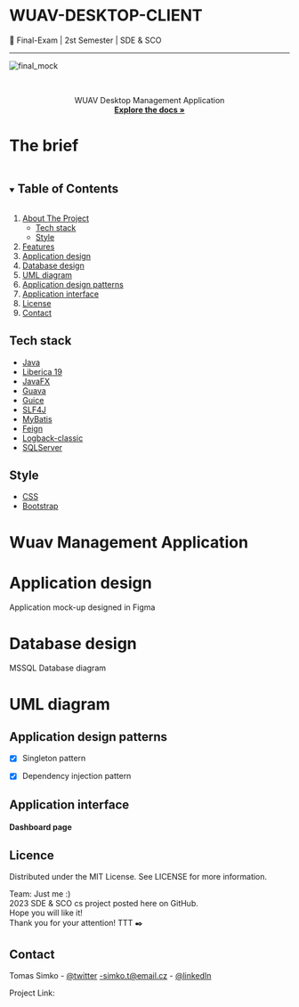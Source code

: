 <!-- PROJECT SHIELDS -->
<!--
*** I'm using markdown "reference style" links for readability.
*** Reference links are enclosed in brackets [ ] instead of parentheses ( ).
*** See the bottom of this document for the declaration of the reference variables
*** for contributors-url, forks-url, etc. This is an optional, concise syntax you may use.
*** https://www.markdownguide.org/basic-syntax/#reference-style-links
-->

# WUAV-DESKTOP-CLIENT

:school_satchel: Final-Exam | 2st Semester | SDE & SCO

---

![final_mock](https://github.com/TomassSimko/wuav-desktop-client/assets/72190589/6c338654-4584-4588-847a-99f92821495e)
<!-- PROJECT LOGO -->
<br />
<p align="center">
  <a href="https://user-images.githubusercontent.com/72190589/207565741-1867a0a5-7bd6-46c8-a985-6e0ac64e4cac.png">

  </a>
  <p align="center">
    WUAV Desktop Management Application
    <br />
    <a href="https://github.com/TomassSimko/Private-Movie-Collection"><strong>Explore the docs »</strong></a>
    <br />
  </p>

# The brief


<!-- TABLE OF CONTENTS -->
<details open="open">
  <summary><h2 style="display: inline-block">Table of Contents</h2></summary>
  <ol>
    <li>
      <a href="#">About The Project</a>
      <ul>
        <li><a href="#tech-stack">Tech stack</a></li>
        <li><a href="#style">Style</a></li>
      </ul>
    </li>
    <li><a href="#features-and-requirements">Features</a></li>
    <li><a href="#application-design">Application design</a></li>
    <li><a href="#database-design">Database design</a></li>
    <li><a href="#uml-diagram">UML diagram</a></li>
    <li><a href="#application-design-patterns">Application design patterns</a></li>
    <li><a href="#application-interface">Application interface</a></li>
    <li><a href="#licence">License</a></li>
    <li><a href="#contact">Contact</a></li>
  </ol>
</details>

## Tech stack

* [Java](https://www.java.com/en/)
* [Liberica 19](https://bell-sw.com/libericajdk/)
* [JavaFX](https://openjfx.io/)
* [Guava](https://github.com/google/guava)
* [Guice](https://github.com/google/guice)
* [SLF4J](https://www.slf4j.org/)
* [MyBatis](https://mybatis.org/mybatis-3/)
* [Feign](https://github.com/OpenFeign/feign)
* [Logback-classic](https://logback.qos.ch/)
* [SQLServer](https://www.microsoft.com/en-us/sql-server/)

## Style

* [CSS](https://developer.mozilla.org/en-US/docs/Web/CSS/Reference)
* [Bootstrap](https://github.com/dicolar/jbootx)

<!-- ABOUT THE PROJECT -->

# Wuav Management Application


# Application design

Application mock-up designed in Figma

# Database design

MSSQL Database diagram


# UML diagram


## Application design patterns

- [x] Singleton pattern
- [x] Dependency injection pattern


## Application interface

#### Dashboard page


## Licence

Distributed under the MIT License. See LICENSE for more information.

Team: Just me :) <br>
2023 SDE & SCO cs project posted here on GitHub. <br>
Hope you will like it! <br>
Thank you for your attention!
TTT :black_nib:

## Contact

Tomas Simko - [@twitter](https://twitter.com/TomasSimko_) -simko.t@email.cz - [@linkedIn](https://www.linkedin.com/in/tomas-simko/)

Project Link: 


<!-- MARKDOWN LINKS & IMAGES -->
<!-- https://www.markdownguide.org/basic-syntax/#reference-style-links -->

[contributors-shield]: https://contrib.rocks/image?repo=TomassSimko/Private-Movie-Collection

[contributors-url]: https://github.com/TomassSimko/Private-Movie-Collection/graphs/contributors

